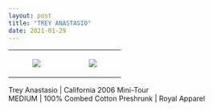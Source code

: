 ```yaml
---
layout: post
title: "TREY ANASTASIO"
date: 2021-01-29
---
```




<table style="width:100%;"><tr><td style="vertical-align:top;">
      <figure class="tmblr-full" data-orig-height="2048" data-orig-width="1365" data-orig-src="https://concertshirts.netlify.app/shirts/0596/0596-01.jpg"><img src="https://64.media.tumblr.com/bc78116b35df5de4a191d329435075c0/255ff1fa36b91419-b0/s540x810/2d6704c475e87c579ee285b8a0772d705adc8927.jpg" data-orig-height="2048" data-orig-width="1365" data-orig-src="https://concertshirts.netlify.app/shirts/0596/0596-01.jpg"/></figure></td>
    <td style="vertical-align:top;">
      <figure class="tmblr-full" data-orig-height="2048" data-orig-width="1365" data-orig-src="https://concertshirts.netlify.app/shirts/0596/0596-02.jpg"><img src="https://64.media.tumblr.com/c20d594dc8ef6838456dc73ab5bf3268/255ff1fa36b91419-8b/s540x810/d02ecb7ff57e2262ffb73daaab6a04c6053220fb.jpg" data-orig-height="2048" data-orig-width="1365" data-orig-src="https://concertshirts.netlify.app/shirts/0596/0596-02.jpg"/></figure></td>
  </tr></table><p>
  Trey Anastasio | California 2006 Mini-Tour<br/>MEDIUM | 100% Combed Cotton Preshrunk | Royal Apparel
</p>
